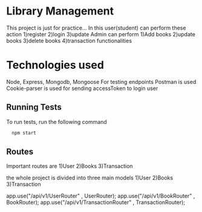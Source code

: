 
# Library Management

This project is just for practice... In this user(student) can perform these action
1)register
2)login
3)update
Admin can perform
1)Add books
2)update books
3)delete books
4)transaction functionalities 


# Technologies used
Node, Express, Mongodb, Mongoose
For testing endpoints Postman is used Cookie-parser is used for sending accessToken to login user



## Running Tests

To run tests, run the following command

```bash
  npm start
```


## Routes
Important routes are 
1)User
2)Books
3)Transaction

the whole project is divided into three main models
1)User
2)Books
3)Transaction

app.use("/api/v1/UserRouter" , UserRouter);
app.use("/api/v1/BookRouter" , BookRouter);
app.use("/api/v1/TransactionRouter" , TransactionRouter);
